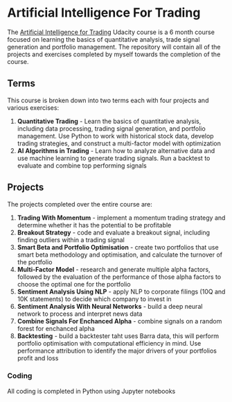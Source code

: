 # Artificial Intelligence For Trading

The [Artificial Intelligence for Trading](https://www.udacity.com/course/ai-for-trading--nd880) Udacity course is a 6 month course focused on learning the basics of quantitative analysis, trade signal generation and portfolio management. 
The repository will contain all of the projects and exercises completed by myself towards the completion of the course. 

## Terms

This course is broken down into two terms each with four projects and various exercises:

1. **Quantitative Trading** - Learn the basics of quantitative analysis, including data processing, trading signal generation, and portfolio management. Use Python to work with historical stock data, develop trading strategies, and construct a multi-factor model with optimization
2. **AI Algorithms in Trading** - Learn how to analyze alternative data and use machine learning to generate trading signals. Run a backtest to evaluate and combine top performing signals

## Projects

The projects completed over the entire course are: 

1. **Trading With Momentum** - implement a momentum trading strategy and determine whether it has the potential to be profitable 
2. **Breakout Strategy** - code and evaluate a breakout signal, including finding outliers within a trading signal
3. **Smart Beta and Portfolio Optimisation** - create two portfolios that use smart beta methodology and optimisation, and calculate the turnover of the portfolio
4. **Multi-Factor Model** - research and generate multiple alpha factors, followed by the evaluation of the performance of those alpha factors to choose the optimal one for the portfolio
5. **Sentiment Analysis Using NLP** - apply NLP to corporate filings (10Q and 10K statements) to decide which company to invest in
6. **Sentiment Analysis With Neural Networks** - build a deep neural network to process and interpret news data
7. **Combine Signals For Enchanced Alpha** - combine signals on a random forest for enchanced alpha 
8. **Backtesting** - build a backtester taht uses Barra data, this will perform portfolio optimisation with computational efficiency in mind. Use performance attribution to identify the major drivers of your portfolios profit and loss


### Coding

All coding is completed in Python using Jupyter notebooks


